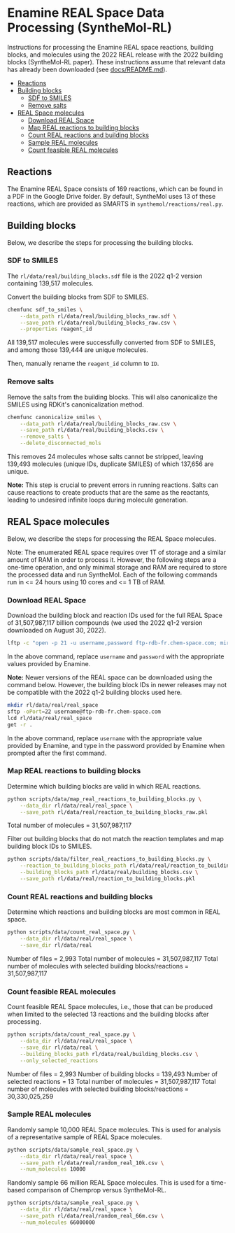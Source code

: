 # Enamine REAL Space Data Processing (SyntheMol-RL)

Instructions for processing the Enamine REAL space reactions, building blocks, and molecules using the 2022 REAL release with the 2022 building blocks (SyntheMol-RL paper). These instructions assume that relevant data has already been downloaded (see [docs/README.md](README.md)).


- [Reactions](#reactions)
- [Building blocks](#building-blocks)
  * [SDF to SMILES](#sdf-to-smiles)
  * [Remove salts](#remove-salts)
- [REAL Space molecules](#real-space-molecules)
  * [Download REAL Space](#download-real-space)
  * [Map REAL reactions to building blocks](#map-real-reactions-to-building-blocks)
  * [Count REAL reactions and building blocks](#count-real-reactions-and-building-blocks)
  * [Sample REAL molecules](#sample-real-molecules)
  * [Count feasible REAL molecules](#count-feasible-real-molecules)


## Reactions

The Enamine REAL Space consists of 169 reactions, which can be found in a PDF in the Google Drive folder. By default, SyntheMol uses 13 of these reactions, which are provided as SMARTS in `synthemol/reactions/real.py`.


## Building blocks

Below, we describe the steps for processing the building blocks.


### SDF to SMILES

The `rl/data/real/building_blocks.sdf` file is the 2022 q1-2 version containing 139,517 molecules.

Convert the building blocks from SDF to SMILES.
```bash
chemfunc sdf_to_smiles \
    --data_path rl/data/real/building_blocks_raw.sdf \
    --save_path rl/data/real/building_blocks_raw.csv \
    --properties reagent_id
```

All 139,517 molecules were successfully converted from SDF to SMILES, and among those 139,444 are unique molecules.

Then, manually rename the `reagent_id` column to `ID`.


### Remove salts

Remove the salts from the building blocks. This will also canonicalize the SMILES using RDKit's canonicalization method.
```bash
chemfunc canonicalize_smiles \
    --data_path rl/data/real/building_blocks_raw.csv \
    --save_path rl/data/real/building_blocks.csv \
    --remove_salts \
    --delete_disconnected_mols
```

This removes 24 molecules whose salts cannot be stripped, leaving 139,493 molecules (unique IDs, duplicate SMILES) of which 137,656 are unique.

**Note:** This step is crucial to prevent errors in running reactions. Salts can cause reactions to create products that are the same as the reactants, leading to undesired infinite loops during molecule generation.


## REAL Space molecules

Below, we describe the steps for processing the REAL Space molecules.

Note: The enumerated REAL space requires over 1T of storage and a similar amount of RAM in order to process it. However, the following steps are a one-time operation, and only minimal storage and RAM are required to store the processed data and run SyntheMol. Each of the following commands run in <= 24 hours using 10 cores and <= 1 TB of RAM.


### Download REAL Space

Download the building block and reaction IDs used for the full REAL Space of 31,507,987,117 billion compounds (we used the 2022 q1-2 version downloaded on August 30, 2022).
```bash
lftp -c "open -p 21 -u username,password ftp-rdb-fr.chem-space.com; mirror -c --parallel=16 . data/Data/4_real_space/full_real"
```

In the above command, replace `username` and `password` with the appropriate values provided by Enamine.

**Note:** Newer versions of the REAL space can be downloaded using the command below. However, the building block IDs in newer releases may not be compatible with the 2022 q1-2 building blocks used here.

```bash
mkdir rl/data/real/real_space
sftp -oPort=22 username@ftp-rdb-fr.chem-space.com
lcd rl/data/real/real_space
get -r .
```

In the above command, replace `username` with the appropriate value provided by Enamine, and type in the password provided by Enamine when prompted after the first command.


### Map REAL reactions to building blocks

Determine which building blocks are valid in which REAL reactions.
```bash
python scripts/data/map_real_reactions_to_building_blocks.py \
    --data_dir rl/data/real/real_space \
    --save_path rl/data/real/reaction_to_building_blocks_raw.pkl
```

Total number of molecules = 31,507,987,117

Filter out building blocks that do not match the reaction templates and map building block IDs to SMILES.
```bash
python scripts/data/filter_real_reactions_to_building_blocks.py \
    --reaction_to_building_blocks_path rl/data/real/reaction_to_building_blocks_raw.pkl \
    --building_blocks_path rl/data/real/building_blocks.csv \
    --save_path rl/data/real/reaction_to_building_blocks.pkl
```


### Count REAL reactions and building blocks

Determine which reactions and building blocks are most common in REAL space.
```bash
python scripts/data/count_real_space.py \
    --data_dir rl/data/real/real_space \
    --save_dir rl/data/real
```

Number of files = 2,993
Total number of molecules = 31,507,987,117
Total number of molecules with selected building blocks/reactions = 31,507,987,117


### Count feasible REAL molecules

Count feasible REAL Space molecules, i.e., those that can be produced when limited to the selected 13 reactions and the building blocks after processing.
```bash
python scripts/data/count_real_space.py \
    --data_dir rl/data/real/real_space \
    --save_dir rl/data/real \
    --building_blocks_path rl/data/real/building_blocks.csv \
    --only_selected_reactions
```

Number of files = 2,993
Number of building blocks = 139,493
Number of selected reactions = 13
Total number of molecules = 31,507,987,117
Total number of molecules with selected building blocks/reactions = 30,330,025,259


### Sample REAL molecules

Randomly sample 10,000 REAL Space molecules. This is used for analysis of a representative sample of REAL Space molecules.
```bash
python scripts/data/sample_real_space.py \
    --data_dir rl/data/real/real_space \
    --save_path rl/data/real/random_real_10k.csv \
    --num_molecules 10000
```

Randomly sample 66 million REAL Space molecules. This is used for a time-based comparison of Chemprop versus SyntheMol-RL.
```bash
python scripts/data/sample_real_space.py \
    --data_dir rl/data/real/real_space \
    --save_path rl/data/real/random_real_66m.csv \
    --num_molecules 66000000
```
